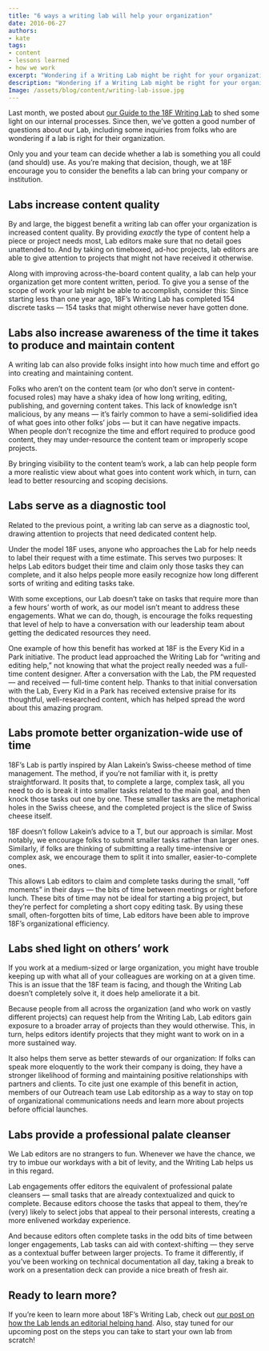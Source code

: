 ```yaml
---
title: "6 ways a writing lab will help your organization"
date: 2016-06-27
authors:
- kate
tags:
- content
- lessons learned
- how we work
excerpt: "Wondering if a Writing Lab might be right for your organization? Reviewing the benefits of Labs might help you figure out if starting your own is the way to go."
description: "Wondering if a Writing Lab might be right for your organization? Reviewing the benefits of Labs might help you figure out if starting your own is the way to go."
Image: /assets/blog/content/writing-lab-issue.jpg
---
```

Last month, we posted about [our Guide to the 18F Writing
Lab](https://18f.gsa.gov/2016/04/28/a-guide-to-the-18f-writing-lab/) to
shed some light on our internal processes. Since then, we’ve gotten a
good number of questions about our Lab, including some inquiries from
folks who are wondering if a lab is right for their organization.

Only you and your team can decide whether a lab is something you all
could (and should) use. As you’re making that decision, though, we at
18F encourage you to consider the benefits a lab can bring your company
or institution.

Labs increase content quality
-----------------------------

By and large, the biggest benefit a writing lab can offer your
organization is increased content quality. By providing *exactly* the
type of content help a piece or project needs most, Lab editors make
sure that no detail goes unattended to. And by taking on timeboxed,
ad-hoc projects, lab editors are able to give attention to projects that
might not have received it otherwise.

Along with improving across-the-board content quality, a lab can help
your organization get more content written, period. To give you a sense
of the scope of work your lab might be able to accomplish, consider
this: Since starting less than one year ago, 18F’s Writing Lab has
completed 154 discrete tasks — 154 tasks that might otherwise never have
gotten done.

Labs also increase awareness of the time it takes to produce and maintain content
---------------------------------------------------------------------------------

A writing lab can also provide folks insight into how much time and
effort go into creating and maintaining content.

Folks who aren’t on the content team (or who don’t serve in
content-focused roles) may have a shaky idea of how long writing,
editing, publishing, and governing content takes. This lack of knowledge
isn’t malicious, by any means — it’s fairly common to have a
semi-solidified idea of what goes into other folks’ jobs — but it can
have negative impacts. When people don’t recognize the time and effort
required to produce good content, they may under-resource the content
team or improperly scope projects.

By bringing visibility to the content team’s work, a lab can help people
form a more realistic view about what goes into content work which, in
turn, can lead to better resourcing and scoping decisions.

Labs serve as a diagnostic tool
-------------------------------

Related to the previous point, a writing lab can serve as a diagnostic
tool, drawing attention to projects that need dedicated content help.

Under the model 18F uses, anyone who approaches the Lab for help needs
to label their request with a time estimate. This serves two purposes:
It helps Lab editors budget their time and claim only those tasks they
can complete, and it also helps people more easily recognize how long
different sorts of writing and editing tasks take.

With some exceptions, our Lab doesn’t take on tasks that require more
than a few hours’ worth of work, as our model isn’t meant to address
these engagements. What we can do, though, is encourage the folks
requesting that level of help to have a conversation with our leadership
team about getting the dedicated resources they need.

One example of how this benefit has worked at 18F is the Every Kid in a
Park initiative. The product lead approached the Writing Lab for
“writing and editing help,” not knowing that what the project really
needed was a full-time content designer. After a conversation with the
Lab, the PM requested — and received — full-time content help. Thanks to
that initial conversation with the Lab, Every Kid in a Park has received
extensive praise for its thoughtful, well-researched content, which has
helped spread the word about this amazing program.

Labs promote better organization-wide use of time
-------------------------------------------------

18F’s Lab is partly inspired by Alan Lakein’s Swiss-cheese method of
time management. The method, if you’re not familiar with it, is pretty
straightforward. It posits that, to complete a large, complex task, all
you need to do is break it into smaller tasks related to the main goal,
and then knock those tasks out one by one. These smaller tasks are the
metaphorical holes in the Swiss cheese, and the completed project is the
slice of Swiss cheese itself.

18F doesn’t follow Lakein’s advice to a T, but our approach is similar.
Most notably, we encourage folks to submit smaller tasks rather than
larger ones. Similarly, if folks are thinking of submitting a really
time-intensive or complex ask, we encourage them to split it into
smaller, easier-to-complete ones.

This allows Lab editors to claim and complete tasks during the small,
“off moments” in their days — the bits of time between meetings or right
before lunch. These bits of time may not be ideal for starting a big
project, but they’re perfect for completing a short copy editing task.
By using these small, often-forgotten bits of time, Lab editors have
been able to improve 18F’s organizational efficiency.

Labs shed light on others’ work
-------------------------------

If you work at a medium-sized or large organization, you might have
trouble keeping up with what all of your colleagues are working on at a
given time. This is an issue that the 18F team is facing, and though the
Writing Lab doesn’t completely solve it, it does help ameliorate it a
bit.

Because people from all across the organization (and who work on vastly
different projects) can request help from the Writing Lab, Lab editors
gain exposure to a broader array of projects than they would otherwise.
This, in turn, helps editors identify projects that they might want to
work on in a more sustained way.

It also helps them serve as better stewards of our organization: If
folks can speak more eloquently to the work their company is doing, they
have a stronger likelihood of forming and maintaining positive
relationships with partners and clients. To cite just one example of
this benefit in action, members of our Outreach team use Lab editorship
as a way to stay on top of organizational communications needs and learn
more about projects before official launches.

Labs provide a professional palate cleanser
-------------------------------------------

We Lab editors are no strangers to fun. Whenever we have the chance, we
try to imbue our workdays with a bit of levity, and the Writing Lab
helps us in this regard.

Lab engagements offer editors the equivalent of professional palate
cleansers — small tasks that are already contextualized and quick to
complete. Because editors choose the tasks that appeal to them, they’re
(very) likely to select jobs that appeal to their personal interests,
creating a more enlivened workday experience.

And because editors often complete tasks in the odd bits of time between
longer engagements, Lab tasks can aid with context-shifting — they serve
as a contextual buffer between larger projects. To frame it differently,
if you’ve been working on technical documentation all day, taking a
break to work on a presentation deck can provide a nice breath of fresh
air.

Ready to learn more?
---------------------

If you’re keen to learn more about 18F’s Writing Lab, check out [our
post on how the Lab lends an editorial helping
hand](https://18f.gsa.gov/2016/01/22/18f-writing-lab/). Also, stay
tuned for our upcoming post on the steps you can take to start your own
lab from scratch!
